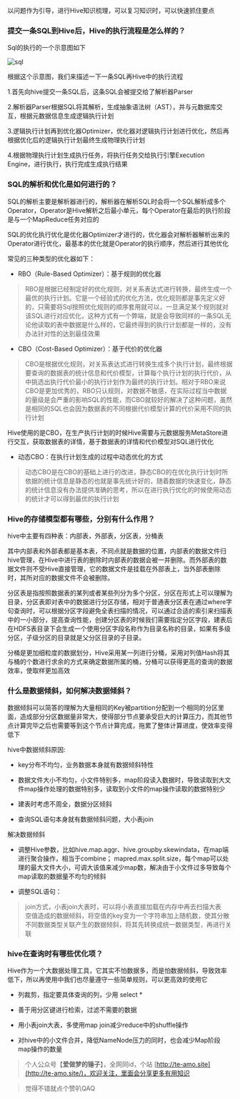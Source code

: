 
以问题作为引导，进行Hive知识梳理，可以复习知识时，可以快速抓住要点

### 提交一条SQL到Hive后，Hive的执行流程是怎么样的？

Sql的执行的一个示意图如下

![sql](http://file.te-amo.site/images/thumbnail/Hive%E7%9F%A5%E8%AF%86%E6%A2%B3%E7%90%86/sql.png)

根据这个示意图，我们来描述一下一条SQL再Hive中的执行流程

1.首先向hive提交一条SQL后，这条SQL会被提交给了解析器Parser

2.解析器Parser根据SQL将其解析，生成抽象语法树（AST），并与元数据库交互，根据元数据信息生成逻辑执行计划

3.逻辑执行计划再到优化器Optimizer，优化器对逻辑执行计划进行优化，然后再根据优化后的逻辑执行计划最终生成物理执行计划

4.根据物理执行计划生成执行任务，将执行任务交给执行引擎Execution Engine，进行执行，执行完成生成执行结果

### SQL的解析和优化是如何进行的？

SQL的解析主要是解析器进行的，解析器在解析SQL时会将一个SQL解析成多个Operator，Operator是Hive解析之后最小单元，每个Operator在最后的执行阶段是与一个MapReduce任务对应的

SQL的优化执行优化是优化器Optimizer才进行的，优化器会对解析器解析出来的Operator进行优化，最基本的优化就是Operator的执行顺序，然后进行其他优化

常见的三种类型的优化器如下：

* RBO（Rule-Based Optimizer）：基于规则的优化器

> RBO是根据已经制定好的优化规则，对关系表达式进行转换，最终生成一个最优的执行计划。它是一个经验式的优化方法，优化规则都是事先定义好的，只需要将Sql按照优化规则的顺序套用就可以，一旦满足某个规则就对该SQL进行对应优化，这种方式有一个弊端，就是会导致同样的一条SQL无论他读取的表中数据是什么样的，它最终得到的执行计划都是一样的，没有办法针对性的达到最佳效果

* CBO（Cost-Based Optimizer）：基于代价的优化器

> CBO是根据优化规则，对关系表达式进行转换生成多个执行计划，最终根据要查询的数据表的统计信息和代价模型，计算每个执行计划的执行代价，从中挑选出执行代价最小的执行计划作为最终的执行计划。相对于RBO来说CBO是更加优秀的，RBO只认规则，对数据不敏感，在实际过程当中数据的量级是会严重的影响SQL的性能，而CBO就较好的解决了这种问题，虽然是相同的SQL也会因为数据表的不同根据代价模型计算的代价采用不同的执行计划

Hive使用的是CBO，在生产执行计划的时候Hive需要与元数据服务MetaStore进行交互，获取数据表的详情，基于数据表的详情和代价模型对SQL进行优化

* 动态CBO：在执行计划生成的过程中动态优化的方式

> 动态CBO是在CBO的基础上进行的改进，静态CBO的在优化执行计划时所依据的统计信息是静态的也就是事先统计好的，随着数据的快速变化，静态的统计信息没有办法提供准确的思考，所以在进行执行优化的时候使用动态的统计才可以得到最优的执行计划

### Hive的存储模型都有哪些，分别有什么作用？

hive中主要有四种表：内部表，外部表，分区表，分桶表

其中内部表和外部表都是基本表，不同点就是数据的位置，内部表的数据文件归hive管理，在Hive中进行表的删除时内部表的数据会被一并删除。而外部表的数据文件则不受Hive直接管理，它的数据文件是挂载在外部表上，当外部表删除时，其所对应的数据文件不会被删除。

分区表是指按照数据表的某列或者某些列分为多个分区，分区在形式上可以理解为目录，分区表即对表中的数据进行分区存储，相对于普通表分区表在通过where字句查询时，可以根据分区字段避免全表扫描的情况，可以通过合适的索引来扫描表中的一小部分，提高查询性能，创建分区表的时候我们需要指定分区字段，建表后在HDFS表目录下会生成一个使用分区字段名称作为目录名称的目录，如果有多级分区，子级分区的目录就是父分区目录的子目录。

分桶是更加细粒度的数据划分，Hive采用某一列进行分桶，采用对列值Hash将其与桶的个数进行求余的方式来确定数据所属的桶，分桶可以获得更高的查询的数据效率，使取样更加高效


### 什么是数据倾斜，如何解决数据倾斜？

数据倾斜可以简答的理解为大量相同的Key被partition分配到一个相同的分区里面，造成部分分区数据量非常大，使得部分节点要承受巨大的计算压力，而其他节点计算完毕之后也需要等到这个节点计算完成，拖累了整体计算进度，使效率变得低下

hive中数据倾斜原因:

* key分布不均匀，业务数据本身就有数据倾斜特性

* 数据文件大小不均匀，小文件特别多，map阶段读入数据时，导致读取到大文件map操作处理的数据特别多，读取到小文件的map操作读取的数据特别少

* 建表时考虑不周全，数据分区倾斜

* 查询SQL语句本身就有数据倾斜问题，大小表join

解决数据倾斜

* 调整Hive参数，比如hive.map.aggr、hive.groupby.skewindata，在map端进行聚合操作，相当于combine；
mapred.max.split.size，每个map可以处理的最大文件大小，可调大该值来减少map数，解决由于小文件过多导致每个map读取的数据量不均匀的倾斜

* 调整SQL语句：

> join方式，小表join大表时，可以将小表直接加载在内存中再去扫描大表  
> 空值造成的数据倾斜，将空值的key变为一个字符串加上随机数，使其分散  
> 不同数据类型关联产生的数据倾斜，将其先转换成统一数据类型，再进行关联

### hive在查询时有哪些优化项？

Hive作为一个大数据处理工具，它其实不怕数据多，而是怕数据倾斜，导致效率低下，所以再使用中我们也尽量遵守一些简单规则，可以更高效的使用它

* 列裁剪，指定要具体查询的列，少用 select * 

* 善于用分区键进行检索，过滤不需要的数据

* 用小表join大表，多使用map join减少reduce中的shuffle操作

* 对hive中的小文件合并，降低NameNode压力的同时，也会减少Map阶段map操作的数量

> 个人公众号【**爱做梦的锤子**】，全网同id，个站 [http://te-amo.site](http://te-amo.site/)，欢迎关注，里面会分享更多有用知识

> 觉得不错就点个赞叭QAQ

